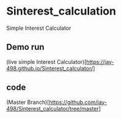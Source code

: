 # Sinterest_calculation
Simple Interest Calculator

## Demo run
(live simple Interest Calculator)[https://jay-498.github.io/Sinterest_calculator/]

## code
(Master Branch)[https://github.com/jay-498/Sinterest_calculator/tree/master]
